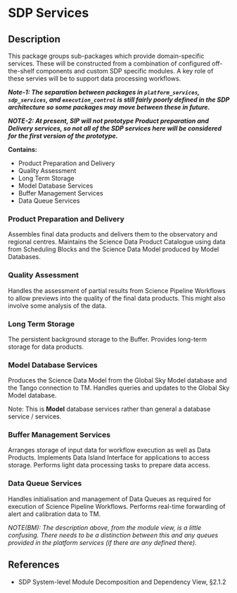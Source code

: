 # SDP Services

## Description

This package groups sub-packages which provide domain-specific services. These
will be constructed from a combination of configured off-the-shelf components 
and custom SDP specific modules. A key role of these servies will be to support
data processing workflows. 

***Note-1: The separation between packages in `platform_services`, `sdp_services`, 
and `execution_control` is still fairly poorly defined in the SDP 
architecture so some packages may move between these in future.*** 

***NOTE-2: At present, SIP will not prototype Product preparation and Delivery
services, so not all of the SDP services here will be considered for the first 
version of the prototype.***

**Contains:**

- Product Preparation and Delivery
- Quality Assessment
- Long Term Storage
- Model Database Services
- Buffer Management Services
- Data Queue Services

### Product Preparation and Delivery

Assembles final data products and delivers them to the observatory and
regional centres.
Maintains the Science Data Product Catalogue using data from Scheduling Blocks
and the Science Data Model produced by Model Databases.

### Quality Assessment

Handles the assessment of partial results from Science Pipeline Workflows to
allow previews into the quality of the final data products. This might also
involve some analysis of the data.

### Long Term Storage

The persistent background storage to the Buffer. Provides long-term storage
for data products.

### Model Database Services

Produces the Science Data Model from the Global Sky Model database and the
Tango connection to TM. Handles queries and updates to the Global Sky Model
database.

Note: This is **Model** database services rather than general a database
service / services.

### Buffer Management Services

Arranges storage of input data for workflow execution as well as Data Products.
Implements Data Island Interface for applications to access storage. Performs
light data processing tasks to prepare data access.

### Data Queue Services

Handles initialisation and management of Data Queues as required for execution
of Science Pipeline Workflows. Performs real-time forwarding of alert and
calibration data to TM.

*NOTE(BM): The description above, from the module view, is a little confusing.
There needs to be a distinction between this and any queues provided in the
platform services (if there are any defined there).*

## References

- SDP System-level Module Decomposition and Dependency View, §2.1.2
